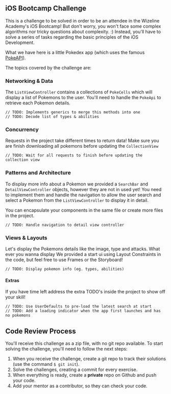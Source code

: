 ## iOS Bootcamp Challenge

This is a challenge to be solved in order to be an attendee in the Wizeline
Academy's iOS Bootcamp! But don't worry, you won't face some complex algorithms nor
tricky questions about complexity. :) Instead, you'll have to solve a series of tasks
regarding the basic principles of the iOS Development.

What we have here is a little Pokedex app (which uses the famous [PokeAPI](https://pokeapi.co/)).

The topics covered by the challenge are:

### Networking & Data
 
The `ListViewController` contains a collections of `PokeCells` which will display a list of Pokemons
to the user. You'll need to handle the `PokeApi` to retrieve each Pokemon details.

    // TODO: Implements generics to merge this methods into one
    // TODO: Decode list of types & abilities


### Concurrency
Requests in the project take different times to return data! Make sure you are finish downloading
all pokemons before updating the `CollectionView`

    // TODO: Wait for all requests to finish before updating the collection view


### Patterns and Architecture

To display more info about a Pokemon we provided a `SearchBar` and `DetailViewController` objects, 
however they are not in used yet! You need to implement them and handle the navigation 
to allow the user search and select a Pokemon from the `ListViewController` to display it in detail.

You can encapsulate your components in the same file or create more files in the project.

    // TODO: Handle navigation to detail view controller

    
### Views & Layouts
Let's display the Pokemons details like the image, type and attacks. What ever you wanna display 
We provided a start ui using Layout Constraints in the code, but feel free to use Frames or the Storyboard!

    // TODO: Display pokemon info (eg. types, abilities)


#### Extras
If you have time left address the extra TODO's inside the project to show off your skill!

    // TODO: Use UserDefaults to pre-load the latest search at start
    // TODO: Add a loading indicator when the app first launches and has no pokemons

    
## Code Review Process

You'll receive this challenge as a zip file, with no git repo available. To start solving
the challenge, you'll need to follow the next steps:

1. When you receive the challenge, create a git repo to track their solutions (use the command `$ git init`).
2. Solve the challenges, creating a commit for every exercise.
3. When everything is ready, create a **private** repo on Github and push your code.
4. Add your mentor as a contributor, so they can check your code.
